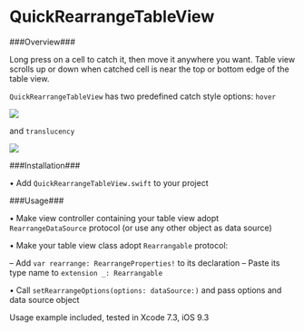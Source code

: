 # QuickRearrangeTableView

###Overview###

Long press on a cell to catch it, then move it anywhere you want. Table view scrolls up or down when catched cell is near the top or bottom edge of the table view.

```QuickRearrangeTableView``` has two predefined catch style options: ```hover```

![](https://cloud.githubusercontent.com/assets/8558017/8571784/5d9084f4-2591-11e5-8cc1-9a4011bc41dc.gif)

and ```translucency```

![](https://cloud.githubusercontent.com/assets/8558017/8571783/5d8ff2b4-2591-11e5-8110-ae945c43cccd.gif)

###Installation###

• Add ```QuickRearrangeTableView.swift``` to your project

###Usage###

• Make view controller containing your table view adopt ```RearrangeDataSource``` protocol (or use any other object as data source)

• Make your table view class adopt ```Rearrangable``` protocol:

  – Add ```var rearrange: RearrangeProperties!``` to its declaration
  – Paste its type name to ```extension _: Rearrangable```

• Call ```setRearrangeOptions(options: dataSource:)``` and pass options and data source object

Usage example included, tested in Xcode 7.3, iOS 9.3
